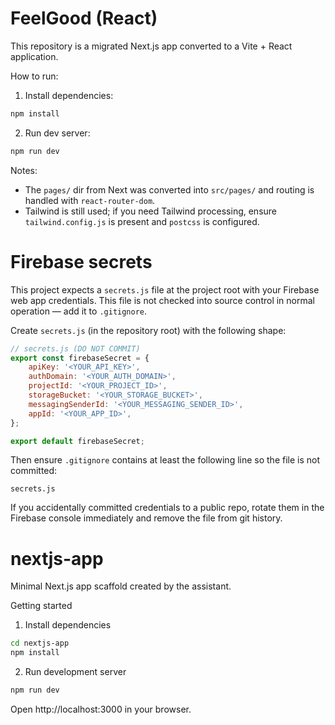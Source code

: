 # FeelGood (React)

This repository is a migrated Next.js app converted to a Vite + React application.

How to run:

1. Install dependencies:

```bash
npm install
```

2. Run dev server:

```bash
npm run dev
```

Notes:
- The `pages/` dir from Next was converted into `src/pages/` and routing is handled with `react-router-dom`.
- Tailwind is still used; if you need Tailwind processing, ensure `tailwind.config.js` is present and `postcss` is configured.
# Firebase secrets

This project expects a `secrets.js` file at the project root with your Firebase web app credentials. This file is not checked into source control in normal operation — add it to `.gitignore`.

Create `secrets.js` (in the repository root) with the following shape:

```javascript
// secrets.js (DO NOT COMMIT)
export const firebaseSecret = {
	apiKey: '<YOUR_API_KEY>',
	authDomain: '<YOUR_AUTH_DOMAIN>',
	projectId: '<YOUR_PROJECT_ID>',
	storageBucket: '<YOUR_STORAGE_BUCKET>',
	messagingSenderId: '<YOUR_MESSAGING_SENDER_ID>',
	appId: '<YOUR_APP_ID>',
};

export default firebaseSecret;
```

Then ensure `.gitignore` contains at least the following line so the file is not committed:

```
secrets.js
```

If you accidentally committed credentials to a public repo, rotate them in the Firebase console immediately and remove the file from git history.
# nextjs-app

Minimal Next.js app scaffold created by the assistant.

Getting started

1. Install dependencies

```bash
cd nextjs-app
npm install
```

2. Run development server

```bash
npm run dev
```

Open http://localhost:3000 in your browser.
